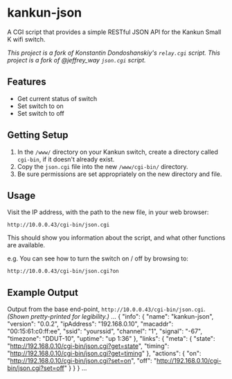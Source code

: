 # kankun-json

A CGI script that provides a simple RESTful JSON API for the Kankun Small K wifi switch.

_This project is a fork of Konstantin Dondoshanskiy's `relay.cgi` script._
_This project is a fork of @jeffrey_way `json.cgi` script._


## Features

* Get current status of switch
* Set switch to on
* Set switch to off

## Getting Setup

1. In the `/www/` directory on your Kankun switch, create a directory called `cgi-bin`, if it doesn't already exist.
2. Copy the `json.cgi` file into the new `/www/cgi-bin/` directory.
3. Be sure permissions are set appropriately on the new directory and file.

## Usage

Visit the IP address, with the path to the new file, in your web browser:

`http://10.0.0.43/cgi-bin/json.cgi`

This should show you information about the script, and what other functions are available.

e.g.
You can see how to turn the switch on / off by browsing to:

`http://10.0.0.43/cgi-bin/json.cgi?on`

## Example Output

Output from the base end-point, `http://10.0.0.43/cgi-bin/json.cgi`. _(Shown pretty-printed for legibility.)_
...
{
    "info": {
        "name": "kankun-json",
        "version": "0.0.2",
        "ipAddress": "192.168.0.10",
        "macaddr": "00:15:61:c0:ff:ee",
        "ssid": "yourssid",
        "channel": "1",
        "signal": "-67",
        "timezone": "DDUT-10",
        "uptime": "up 1:36"
    },
    "links": {
        "meta": {
            "state": "http://192.168.0.10/cgi-bin/json.cgi?get=state",
            "timing": "http://192.168.0.10/cgi-bin/json.cgi?get=timing"
        },
        "actions": {
            "on": "http://192.168.0.10/cgi-bin/json.cgi?set=on",
            "off": "http://192.168.0.10/cgi-bin/json.cgi?set=off"
        }
    }
}
...
